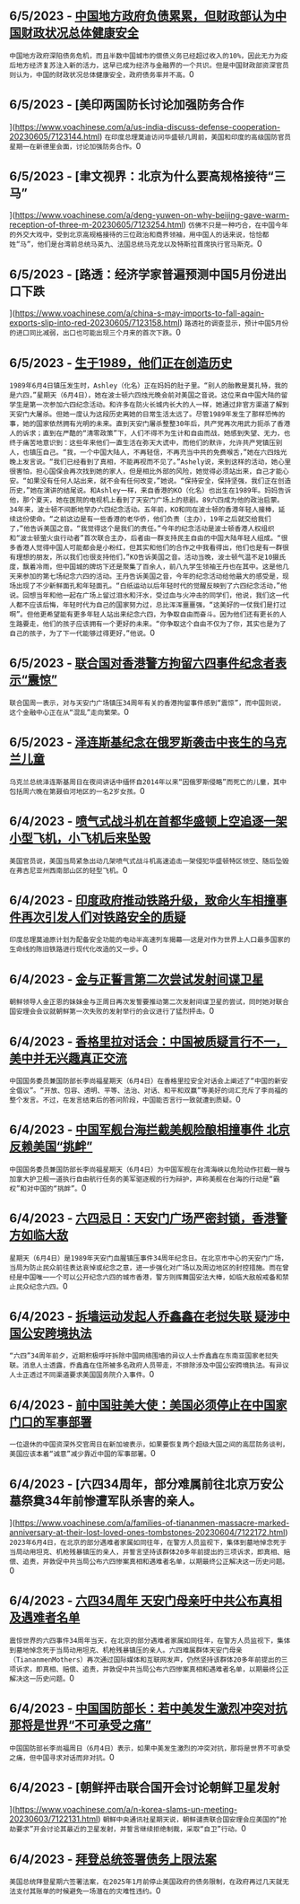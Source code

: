 
  ## 6/5/2023 - [中国地方政府负债累累，但财政部认为中国财政状况总体健康安全 ](https://www.voachinese.com/a/china-s-finance-ministry-shrugs-off-concerns-over-local-government-debts-20230605/7123175.html)
 ```中国地方政府深陷债务危机，而且半数中国城市的偿债义务已经超过收入的10%，因此无力为疫后地方经济复苏注入新的活力，这早已成为经济与金融界的一个共识。但是中国财政部资深官员则认为，中国的财政状况总体健康安全，政府债务率并不高。```0
  ## 6/5/2023 - [美印两国防长讨论加强防务合作

](https://www.voachinese.com/a/us-india-discuss-defense-cooperation-20230605/7123144.html)
 ```在印度总理莫迪访问华盛顿几周前，美国和印度的高级国防官员星期一在新德里会面，讨论加强防务合作。```0
  ## 6/5/2023 - [聿文视界：北京为什么要高规格接待“三马”

](https://www.voachinese.com/a/deng-yuwen-on-why-beijing-gave-warm-reception-of-three-m-20230605/7123254.html)
 ```仿佛不只是一种巧合，在中国今年的外交大戏中，受到北京高规格接待的三位政治和商界领袖，用中国人的话来说，恰恰都姓“马”，他们是台湾前总统马英九、法国总统马克龙以及特斯拉首席执行官马斯克。```0
  ## 6/5/2023 - [路透：经济学家普遍预测中国5月份进出口下跌

](https://www.voachinese.com/a/china-s-may-imports-to-fall-again-exports-slip-into-red-20230605/7123158.html)
 ```路透社的调查显示，预计中国5月份的进口同比减弱，出口也可能出现三个月来的首次下跌。```0
  ## 6/5/2023 - [生于1989，他们正在创造历史 ](https://www.voachinese.com/a/commemorative-events-in-boston-20230604/7123010.html)
 ```1989年6月4日镇压发生时，Ashley（化名）正在妈妈的肚子里。“别人的胎教是莫扎特，我的是六四，”星期天（6月4日），她在波士顿六四烛光晚会前对美国之音说。这位来自中国大陆的留学生是第一次参加六四纪念活动。和许多在防火长城内长大的人一样，她通过非官方渠道了解到天安门大屠杀。但她一度认为这段历史离她的日常生活太远了。尽管1989年发生了那样恐怖的事，她的国家依然拥有光明的未来。直到天安门屠杀整整30年后，共产党再次用武力扼杀了香港人的诉求；直到在严酷的“清零政策”下，人们不得不为生计和自由而战，她感到失望、无力，也终于痛苦地意识到：这些年来他们一直生活在弥天大谎中，而他们的默许，允许共产党镇压别人，也镇压自己。“我，一个中国大陆人，不再轻信，不再充当中共的免费喉舌，”她在六四烛光晚上发言说。“我们已经看到了真相，不能再视而不见了。”Ashely说，来到这样的活动，她心里很害怕，担心国保会再次找到她的家人，但是相比外部的风险，她觉得必须站出来，自己才能心安。“如果没有任何人站出来，就不会有任何改变，”她说。“保持安全，保持坚强，我们正在创造历史，”她在演讲的结尾说。和Ashley一样，来自香港的KO（化名）也出生在1989年。妈妈告诉他，那个夏天，她在医院的电视机上看到了天安门广场上的悲剧。89六四成为他的政治启蒙。34年来，波士顿不间断地举办六四纪念活动。五年前，KO和同在波士顿的香港年轻人接棒，延续这份使命。“之前这边是有一些香港的老华侨，他们负责（主办），19年之后就交给我们了，”他告诉美国之音。“我觉得这个是我们的责任。”今年的纪念活动是波士顿香港人权组织和“波士顿萤火虫行动者”首次联合主办，后者由一群支持民主自由的中国大陆年轻人组成。“很多香港人觉得中国人可能都会是小粉红，但其实和他们的合作之中我看得出，他们也是有一群很有理想的朋友，所以我们也很支持他们，”KO告诉美国之音。活动当晚，波士顿气温不足10摄氏度，飘着冷雨，但中国城的牌坊下还是聚集了百余人，前八九学生领袖王丹也在其中。这是他几天来参加的第七场纪念六四的活动。王丹告诉美国之音，今年的纪念活动给他最大的感受是，现场出现了不少新鲜面孔和年轻面孔。“白纸运动以后年轻时代的觉醒反映到了六四纪念活动，”他说。回想当年和他一起在广场上留过泪水和汗水，受过血与火冲击的同学们，他说，我们这一代人都不应该后悔，年轻时代为自己的国家努力过，总比浑浑噩噩强，“这美好的一仗我们是打过啊”。但他更希望能有更多年轻人站出来纪念六四，为争取自由而奋斗。因为他们还有更长的人生路要走，他们的孩子应该拥有一个更好的未来。“你争取这个自由不仅为了你，其实也是为了自己的孩子，为了下一代能够过得更好，”他说。```0
  ## 6/5/2023 - [联合国对香港警方拘留六四事件纪念者表示“震惊”](https://www.voachinese.com/a/united-nations-alarmed-by-hong-kong-june-4-detentions-20230605/7123009.html)
 ```联合国周一表示，对与天安门广场镇压34周年有关的香港拘留事件感到“震惊”，而中国则说，这个金融中心正在从“混乱”走向繁荣。```0
  ## 6/5/2023 - [泽连斯基纪念在俄罗斯袭击中丧生的乌克兰儿童](https://www.voachinese.com/a/latest-in-ukraine-zelenskyy-remembers-ukrainian-children-killed-in-russian-attacks-/7122947.html)
 ```乌克兰总统泽连斯基周日在夜间讲话中缅怀自2014年以来“因俄罗斯侵略”而死亡的儿童，其中包括周六晚在第聂伯河地区的一名2岁女孩。```0
  ## 6/4/2023 - [喷气式战斗机在首都华盛顿上空追逐一架小型飞机，小飞机后来坠毁 ](https://www.voachinese.com/a/jet-fighters-chase-small-plane-in-washington-dc-area-before-it-crashes/7122593.html)
 ```美国官员说，美国当局紧急出动几架喷气式战斗机高速追击一架侵犯华盛顿特区领空、随后坠毁在弗吉尼亚州西南部山区的轻型飞机。```0
  ## 6/4/2023 - [印度政府推动铁路升级，致命火车相撞事件再次引发人们对铁路安全的质疑](https://www.voachinese.com/a/india-s-deadly-train-crash-renews-questions-over-safety-as-government-pushes-railway-upgrade/7122586.html)
 ```印度总理莫迪原计划为配备安全功能的电动半高速列车揭幕——这是对作为世界上人口最多国家的生命线的陈旧铁路进行现代化改造的又一步。```0
  ## 6/4/2023 - [金与正誓言第二次尝试发射间谍卫星](https://www.voachinese.com/a/north-korean-leader-s-sister-vows-2nd-attempt-to-launch-spy-satellite/7122563.html)
 ```朝鲜领导人金正恩的妹妹金与正周日再次发誓要推动第二次发射间谍卫星的尝试，同时她对联合国安理会会议就朝鲜第一次失败的发射举行的会议进行了猛烈抨击。```0
  ## 6/4/2023 - [香格里拉对话会：中国被质疑言行不一，美中并无兴趣真正交流](https://www.voachinese.com/a/lishangfu-shangri-la-china-hypocrisy-20230604/7122424.html)
 ```中国国务委员兼国防部长李尚福星期天（6月4日）在香格里拉安全对话会上阐述了“中国的新安全倡议”。“开放、包容、透明、平等、法治、对话、和平和双赢”等美好的词汇充斥了李尚福的整个发言。不过，在发言结束后的答问阶段，中国能否言行一致就遭到质疑。```0
  ## 6/4/2023 - [中国军舰台海拦截美舰险酿相撞事件 北京反赖美国“挑衅”](https://www.voachinese.com/a/china-defends-buzzing-american-warship-in-taiwan-strait-20230604/7122389.html)
 ```中国国务委员兼国防部长李尚福星期天（6月4日）为中国军舰在台湾海峡以危险动作拦截一艘与加拿大护卫舰一道执行自由航行任务的美军驱逐舰的行为辩护，声称美舰在台海的行动是“霸权”和对中国的“挑衅”。```0
  ## 6/4/2023 - [六四忌日：天安门广场严密封锁，香港警方如临大敌](https://www.voachinese.com/a/china-tightens-access-to-tiananmen-square-on-anniversary-of-1989-pro-democracy-protests-20230604/7122347.html)
 ```星期天（6月4日）是1989年天安门血腥镇压事件34周年纪念日。在北京市中心的天安门广场，当局为防止民众前往表达哀悼或纪念之意，进一步强化对广场以及周边地区的封控措施。而在曾经是中国唯一一个可以公开纪念六四的城市香港，警方则挥舞国安法大棒，如临大敌般戒备和禁止民众纪念六四。```0
  ## 6/4/2023 - [拆墙运动发起人乔鑫鑫在老挝失联 疑涉中国公安跨境执法](https://www.voachinese.com/a/global-bangfw-organizer-allegedly-arrested/7122261.html)
 ```“六四”34周年前夕，近期积极呼吁拆除中国网络围墙的异议人士乔鑫鑫在东南亚国家老挝失联。消息人士透露，乔鑫鑫在住所被多名政府人员带走，不排除涉及中国公安跨境执法。有异议人士正透过不同渠道要求美国国务院介入事件。```0
  ## 6/4/2023 - [前中国驻美大使：美国必须停止在中国家门口的军事部署](https://www.voachinese.com/a/former-chinese-ambassador-says-us-must-halt-military-deployments-near-china-20230604/7122158.html)
 ```一位退休的中国资深外交官周日在新加坡表示，如果要恢复两个超级大国之间的高层防务谈判，美国应该本着“诚意”减少靠近中国的军事部署。```0
  ## 6/4/2023 - [六四34周年，部分难属前往北京万安公墓祭奠34年前惨遭军队杀害的亲人。

](https://www.voachinese.com/a/families-of-tiananmen-massacre-marked-anniversary-at-their-lost-loved-ones-tombstones-20230604/7122172.html)
 ```2023年6月4日，在北京的部分遇难者家属如同往年，在警方人员监视下，集体到墓地悼念死于当局动用坦克、机枪残暴镇压的亲人，并誓言坚持该群体20多年前提出的三项诉求，即真相、赔偿、追责，并敦促中共当局公布六四惨案真相和遇难者名单，以期最终公正解决这一历史问题。```0
  ## 6/4/2023 - [六四34周年 天安门母亲吁中共公布真相及遇难者名单](https://www.voachinese.com/a/tiananmen-mothers-voice-out-for-truth-and-justice-prior-to-34th-anniversary-of-june-4th-incident-/7122168.html)
 ```震惊世界的六四事件34周年当天，在北京的部分遇难者家属如同往年，在警方人员监视下，集体到墓地悼念死于当局动用坦克、机枪残暴镇压的亲人。六四难属群体天安门母亲（TiananmenMothers）再次通过国际媒体和互联网发声，仍然坚持该群体20多年前提出的三项诉求，即真相、赔偿、追责，并敦促中共当局公布六四惨案真相和遇难者名单，以期最终公正解决这一历史问题。```0
  ## 6/4/2023 - [中国国防部长：若中美发生激烈冲突对抗 那将是世界“不可承受之痛”](https://www.voachinese.com/a/china-seeks-dialog-says-clash-with-u-s-would-be-unbearable-disaster-20230604/7122151.html)
 ```中国国防部长李尚福周日（6月4日）表示，如果中美发生激烈的冲突对抗，那将是世界不可承受之痛，但中国寻求对话而非对抗。```0
  ## 6/4/2023 - [朝鲜抨击联合国开会讨论朝鲜卫星发射

](https://www.voachinese.com/a/n-korea-slams-un-meeting-20230603/7122131.html)
 ```朝鲜中央通讯社星期天说，朝鲜谴责联合国安理会应美国的“抢劫要求”开会讨论其最近的卫星发射，并誓言继续拒绝制裁，采取“自卫”行动。```0
  ## 6/4/2023 - [拜登总统签署债务上限法案](https://www.voachinese.com/a/biden-signs-debt-ceiling-bill-20230603/7122118.html)
 ```美国总统拜登星期六签署法案，在2025年1月前停止美国政府的债务限制，在政府再过几天就无法支付其账单的时候避免一场潜在的灾难性违约。```0
